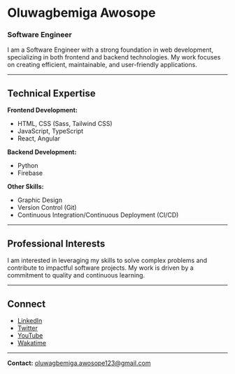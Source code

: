 # Oluwagbemiga Awosope
### Software Engineer

I am a Software Engineer with a strong foundation in web development, specializing in both frontend and backend technologies. My work focuses on creating efficient, maintainable, and user-friendly applications.

---

## Technical Expertise

**Frontend Development:**

- HTML, CSS (Sass, Tailwind CSS)
- JavaScript, TypeScript
- React, Angular

**Backend Development:**

- Python
- Firebase

**Other Skills:**

- Graphic Design
- Version Control (Git)
- Continuous Integration/Continuous Deployment (CI/CD)

---

## Professional Interests

I am interested in leveraging my skills to solve complex problems and contribute to impactful software projects. My work is driven by a commitment to quality and continuous learning.

---

## Connect

- [LinkedIn](https://www.linkedin.com/in/oluwagbemiga-awosope-58173a242/)
- [Twitter](https://twitter.com/genixtech1)
- [YouTube](https://www.youtube.com/channel/UCYourChannelID)
- [Wakatime](https://wakatime.com/@d3d2cf64-85af-4754-905f-e82ad74b2621)

---

**Contact:** oluwagbemiga.awosope123@gmail.com
